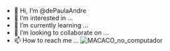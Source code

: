 - 👋 Hi, I’m @dePaulaAndre
- 👀 I’m interested in ...
- 🌱 I’m currently learning ...
- 💞️ I’m looking to collaborate on ...
- 📫 How to reach me ...
![MACACO_no_computador](https://user-images.githubusercontent.com/117784719/201548162-9887c648-2b23-45fd-9d94-309815ecfd12.gif)


<!---
dePaulaAndre/dePaulaAndre is a ✨ special ✨ repository because its `README.md` (this file) appears on your GitHub profile.
You can click the Preview link to take a look at your changes.
--->
